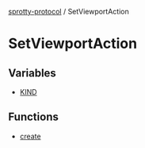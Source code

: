 
[sprotty-protocol](../globals) / SetViewportAction

# SetViewportAction

## Variables

- [KIND](../SetViewportAction.Variable.KIND)

## Functions

- [create](../SetViewportAction.Function.create)
